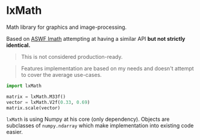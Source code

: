 # lxMath

Math library for graphics and image-processing.

Based on [ASWF Imath](https://github.com/AcademySoftwareFoundation/Imath) attempting at having a similar API **but not strictly identical.**

>  This is not considered production-ready.

> Features implementation are based on my needs and doesn't attempt to cover the average use-cases.

```python
import lxMath

matrix = lxMath.M33f()
vector = lxMath.V2f(0.33, 0.69)
matrix.scale(vector)
```

`lxMath` is using Numpy at his core (only dependency). Objects are subclasses of `numpy.ndarray` which make implementation into existing code easier.
